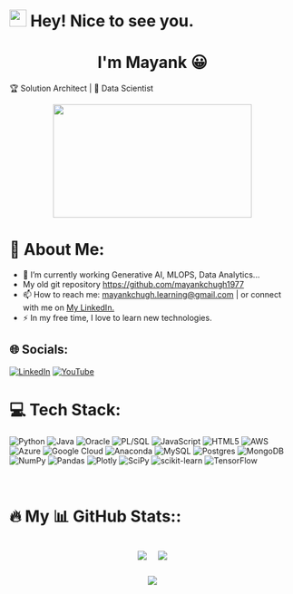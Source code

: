 <h1><img src="https://emojis.slackmojis.com/emojis/images/1531849430/4246/blob-sunglasses.gif?1531849430" width="30"/> Hey! Nice to see you.</h1>
<h1 align="center">I'm Mayank 😀</h1>

🏆 Solution Architect | 🔮 Data Scientist

<div align="center">
  
  <img src="https://media.giphy.com/media/dWesBcTLavkZuG35MI/giphy.gif" width="350" height="200"/>
</div>

# 👋 About Me:


- 🌱 I’m currently working Generative AI, MLOPS, Data Analytics...
- My old git repository https://github.com/mayankchugh1977
- 📫 How to reach me: <a href="mailto:mayankchugh.learning@gmail.com">mayankchugh.learning@gmail.com</a> | or connect with me on <a href="[[https://www.linkedin.com/in/kumod-sharma/](https://www.linkedin.com/in/mchugh77/)](https://www.linkedin.com/in/mchugh77/)">My LinkedIn.</a>
- ⚡ In my free time, I love to learn new technologies.

## 🌐 Socials:

[![LinkedIn](https://img.shields.io/badge/LinkedIn-%230077B5.svg?logo=linkedin&logoColor=white)](https://www.linkedin.com/in/mchugh77/) [![YouTube](https://img.shields.io/badge/YouTube-%23FF4500.svg?logo=YouTube&logoColor=white)](www.youtube.com/@itaienthusiast) 


# 💻 Tech Stack:
![Python](https://img.shields.io/badge/python-3670A0?style=for-the-badge&logo=python&logoColor=ffdd54) ![Java](https://img.shields.io/badge/java-%23ED8B00.svg?style=for-the-badge&logo=java&logoColor=white) ![Oracle](https://img.shields.io/badge/oracle-%24ED6B00.svg?style=for-the-badge&logo=oracle&logoColor=white) ![PL/SQL](https://img.shields.io/badge/plsql-%34EGFF00.svg?style=for-the-badge&logo=plsql&logoColor=white)  ![JavaScript](https://img.shields.io/badge/javascript-%23323330.svg?style=for-the-badge&logo=javascript&logoColor=%23F7DF1E) ![HTML5](https://img.shields.io/badge/html5-%23E34F26.svg?style=for-the-badge&logo=html5&logoColor=white) ![AWS](https://img.shields.io/badge/AWS-%23FF9900.svg?style=for-the-badge&logo=amazon-aws&logoColor=white) ![Azure](https://img.shields.io/badge/azure-%230072C6.svg?style=for-the-badge&logo=azure-devops&logoColor=white) ![Google Cloud](https://img.shields.io/badge/Google%20Cloud-%234285F4.svg?style=for-the-badge&logo=google-cloud&logoColor=white) ![Anaconda](https://img.shields.io/badge/Anaconda-%2344A833.svg?style=for-the-badge&logo=anaconda&logoColor=white) ![MySQL](https://img.shields.io/badge/mysql-%2300f.svg?style=for-the-badge&logo=mysql&logoColor=white) ![Postgres](https://img.shields.io/badge/postgres-%23316192.svg?style=for-the-badge&logo=postgresql&logoColor=white) ![MongoDB](https://img.shields.io/badge/MongoDB-%234ea94b.svg?style=for-the-badge&logo=mongodb&logoColor=white) ![NumPy](https://img.shields.io/badge/numpy-%23013243.svg?style=for-the-badge&logo=numpy&logoColor=white) ![Pandas](https://img.shields.io/badge/pandas-%23150458.svg?style=for-the-badge&logo=pandas&logoColor=white) ![Plotly](https://img.shields.io/badge/Plotly-%233F4F75.svg?style=for-the-badge&logo=plotly&logoColor=white) ![SciPy](https://img.shields.io/badge/SciPy-%230C55A5.svg?style=for-the-badge&logo=scipy&logoColor=%white) ![scikit-learn](https://img.shields.io/badge/scikit--learn-%23F7931E.svg?style=for-the-badge&logo=scikit-learn&logoColor=white) ![TensorFlow](https://img.shields.io/badge/TensorFlow-%23FF6F00.svg?style=for-the-badge&logo=TensorFlow&logoColor=white)

<br>

# :fire: My 📊 GitHub Stats::
<!--
![](https://github-readme-streak-stats.herokuapp.com/?user=mayankchugh-learning&theme=radical&hide_border=false)  



[![GitHub Streak](http://github-readme-streak-stats.herokuapp.com?user=mayankchugh-learning)](https://git.io/streak-stats)
-->
<div align = "center" style = "width: 100%; display: flex; justify-content: center; align-items: center; flex-direction: column">
<div style = "display: flex; flex-direction: row;">

<div style = "margin: 0 10px">

![](https://github-readme-stats.vercel.app/api?username=mayankchugh-learning&theme=radical&hide_border=false&include_all_commits=true&count_private=true)
</div>

<div align = "center" style = "margin: 0 10px">

![](https://github-readme-streak-stats.herokuapp.com/?user=mayankchugh-learning&theme=radical&hide_border=false)
</div>
</div>

<div style = "margin: 0 10px">

![](https://github-readme-stats.vercel.app/api/top-langs/?username=mayankchugh-learning&theme=radical&hide_border=false&include_all_commits=true&count_private=true&layout=compact)
</div>

</div>


<!--
**mayankchugh-learning/mayankchugh-learning** is a ✨ _special_ ✨ repository because its `README.md` (this file) appears on your GitHub profile.

Here are some ideas to get you started:

- 🔭 I’m currently working on ...
- 🌱 I’m currently learning MLOPS...
- 👯 I’m looking to collaborate on ...
- 🤔 I’m looking for help with ...
- 💬 Ask me about ...
- 📫 How to reach me: ...
- 😄 Pronouns: ...
- ⚡ Fun fact: ...
-->
